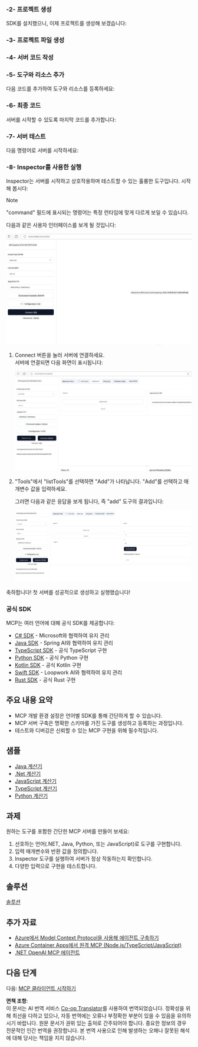 <!--
CO_OP_TRANSLATOR_METADATA:
{
  "original_hash": "262e6e510f0c3fe1e36180eadcd67c33",
  "translation_date": "2025-06-02T17:24:31+00:00",
  "source_file": "03-GettingStarted/01-first-server/README.md",
  "language_code": "ko"
}
-->
### -2- 프로젝트 생성

SDK를 설치했으니, 이제 프로젝트를 생성해 보겠습니다:

### -3- 프로젝트 파일 생성

### -4- 서버 코드 작성

### -5- 도구와 리소스 추가

다음 코드를 추가하여 도구와 리소스를 등록하세요:

### -6- 최종 코드

서버를 시작할 수 있도록 마지막 코드를 추가합니다:

### -7- 서버 테스트

다음 명령어로 서버를 시작하세요:

### -8- Inspector를 사용한 실행

Inspector는 서버를 시작하고 상호작용하며 테스트할 수 있는 훌륭한 도구입니다. 시작해 봅시다:

> [!NOTE]
> "command" 필드에 표시되는 명령어는 특정 런타임에 맞게 다르게 보일 수 있습니다.

다음과 같은 사용자 인터페이스를 보게 될 것입니다:

![Connect](../../../../translated_images/connect.141db0b2bd05f096fb1dd91273771fd8b2469d6507656c3b0c9df4b3c5473929.ko.png)

1. Connect 버튼을 눌러 서버에 연결하세요.  
   서버에 연결되면 다음 화면이 표시됩니다:

   ![Connected](../../../../translated_images/connected.73d1e042c24075d386cacdd4ee7cd748c16364c277d814e646ff2f7b5eefde85.ko.png)

2. "Tools"에서 "listTools"를 선택하면 "Add"가 나타납니다. "Add"를 선택하고 매개변수 값을 입력하세요.

   그러면 다음과 같은 응답을 보게 됩니다, 즉 "add" 도구의 결과입니다:

   ![Result of running add](../../../../translated_images/ran-tool.a5a6ee878c1369ec1e379b81053395252a441799dbf23416c36ddf288faf8249.ko.png)

축하합니다! 첫 서버를 성공적으로 생성하고 실행했습니다!

### 공식 SDK

MCP는 여러 언어에 대해 공식 SDK를 제공합니다:  
- [C# SDK](https://github.com/modelcontextprotocol/csharp-sdk) - Microsoft와 협력하여 유지 관리  
- [Java SDK](https://github.com/modelcontextprotocol/java-sdk) - Spring AI와 협력하여 유지 관리  
- [TypeScript SDK](https://github.com/modelcontextprotocol/typescript-sdk) - 공식 TypeScript 구현  
- [Python SDK](https://github.com/modelcontextprotocol/python-sdk) - 공식 Python 구현  
- [Kotlin SDK](https://github.com/modelcontextprotocol/kotlin-sdk) - 공식 Kotlin 구현  
- [Swift SDK](https://github.com/modelcontextprotocol/swift-sdk) - Loopwork AI와 협력하여 유지 관리  
- [Rust SDK](https://github.com/modelcontextprotocol/rust-sdk) - 공식 Rust 구현  

## 주요 내용 요약

- MCP 개발 환경 설정은 언어별 SDK를 통해 간단하게 할 수 있습니다.  
- MCP 서버 구축은 명확한 스키마를 가진 도구를 생성하고 등록하는 과정입니다.  
- 테스트와 디버깅은 신뢰할 수 있는 MCP 구현을 위해 필수적입니다.  

## 샘플

- [Java 계산기](../samples/java/calculator/README.md)  
- [.Net 계산기](../../../../03-GettingStarted/samples/csharp)  
- [JavaScript 계산기](../samples/javascript/README.md)  
- [TypeScript 계산기](../samples/typescript/README.md)  
- [Python 계산기](../../../../03-GettingStarted/samples/python)  

## 과제

원하는 도구를 포함한 간단한 MCP 서버를 만들어 보세요:  
1. 선호하는 언어(.NET, Java, Python, 또는 JavaScript)로 도구를 구현합니다.  
2. 입력 매개변수와 반환 값을 정의합니다.  
3. Inspector 도구를 실행하여 서버가 정상 작동하는지 확인합니다.  
4. 다양한 입력으로 구현을 테스트합니다.  

## 솔루션

[솔루션](./solution/README.md)

## 추가 자료

- [Azure에서 Model Context Protocol을 사용해 에이전트 구축하기](https://learn.microsoft.com/azure/developer/ai/intro-agents-mcp)  
- [Azure Container Apps에서 원격 MCP (Node.js/TypeScript/JavaScript)](https://learn.microsoft.com/samples/azure-samples/mcp-container-ts/mcp-container-ts/)  
- [.NET OpenAI MCP 에이전트](https://learn.microsoft.com/samples/azure-samples/openai-mcp-agent-dotnet/openai-mcp-agent-dotnet/)  

## 다음 단계

다음: [MCP 클라이언트 시작하기](/03-GettingStarted/02-client/README.md)

**면책 조항**:  
이 문서는 AI 번역 서비스 [Co-op Translator](https://github.com/Azure/co-op-translator)를 사용하여 번역되었습니다. 정확성을 위해 최선을 다하고 있으나, 자동 번역에는 오류나 부정확한 부분이 있을 수 있음을 유의하시기 바랍니다. 원문 문서가 권위 있는 출처로 간주되어야 합니다. 중요한 정보의 경우 전문적인 인간 번역을 권장합니다. 본 번역 사용으로 인해 발생하는 오해나 잘못된 해석에 대해 당사는 책임을 지지 않습니다.